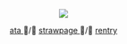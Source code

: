 <div align="center">
  <img src="https://media1.tenor.com/m/sO6YSMtWxFIAAAAd/zenless-zone-zere-orpheus-zenless-zone-zero.gif">
</div>
<p align="center"> <a href= "https://lluc.atabook.org/"> ata </a> ᲼/᲼ <a href= "https://kataking.straw.page"> strawpage </a> ᲼/᲼ <a href= "https://rentry.co/mihawk-"> rentry </a> </p>
